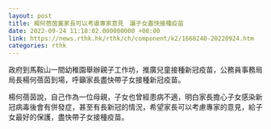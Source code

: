 ```yaml
---
layout: post
title: 楊何蓓茵冀家長可以考慮專家意見　讓子女盡快接種疫苗
date: 2022-09-24 11:18:02.000000000 +08:00
link: https://news.rthk.hk/rthk/ch/component/k2/1668240-20220924.htm
categories: rthk
---
```


政府到馬鞍山一間幼稚園舉辦親子工作坊，推廣兒童接種新冠疫苗，公務員事務局局長楊何蓓茵到場，呼籲家長盡快帶子女接種新冠疫苗。

楊何蓓茵說，自己作為一位母親，子女也曾經患病不適，明白家長擔心子女感染新冠病毒後會有併發症，甚至有長新冠的情況，希望家長可以考慮專家的意見，給子女最好的保護，盡快帶子女接種疫苗。
